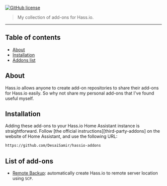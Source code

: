 
[![GitHub license][license-shield]](LICENCE.md)

> My collection of add-ons for Hass.io.

<hr>

## Table of contents

* [About](#about)
* [Installation](#installation)
* [Addons list](#addons)

## <a name='about'></a>About

Hass.io allows anyone to create add-on repositories to share their add-ons for Hass.io easily. So why not share my personal add-ons that I've found useful myself.


## <a name='installation'></a>Installation

Adding these add-ons to your Hass.io Home Assistant instance is straightforward. Follow [the official instructions][third-party-addons] on the website of Home Assistant, and use the following URL:
```txt
https://github.com/DesaiSamir/hassio-addons
```

## <a name='addons'></a>List of add-ons

- [Remote Backup][remote-backup]: automatically create Hass.io to remote server location using `SCP`.

[remote-backup]: https://github.com/DesaiSamir/hassio-remote-backup
[license-shield]: https://img.shields.io/github/license/mr-bjerre/hassio-addons.svg
